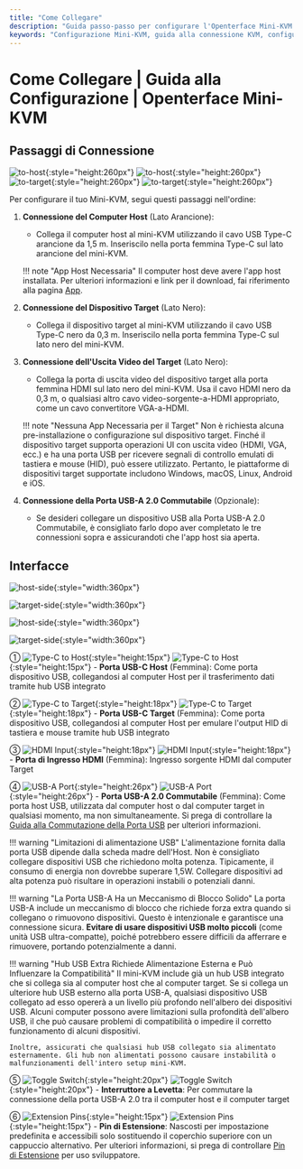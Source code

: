 ```yaml
---
title: "Come Collegare"
description: "Guida passo-passo per configurare l'Openterface Mini-KVM. Scopri come collegare il tuo computer host e il dispositivo target con istruzioni dettagliate per connessioni USB-C, HDMI e periferiche. Include descrizioni delle interfacce e importanti suggerimenti di configurazione."
keywords: "Configurazione Mini-KVM, guida alla connessione KVM, configurazione USB-C KVM, connessione HDMI KVM, guida all'installazione KVM, configurazione periferiche computer, connessione dispositivo USB, guida interfaccia KVM, configurazione computer senza testa, configurazione KVM"
---
```


# **Come Collegare** | Guida alla Configurazione | Openterface Mini-KVM

## Passaggi di Connessione

![to-host](https://assets.openterface.com/images/product/to-host.svg#only-light){:style="height:260px"} ![to-host](https://assets.openterface.com/images/product/to-host_1.svg#only-dark){:style="height:260px"}
![to-target](https://assets.openterface.com/images/product/to-target.svg#only-light){:style="height:260px"} ![to-target](https://assets.openterface.com/images/product/to-target_1.svg#only-dark){:style="height:260px"}

Per configurare il tuo Mini-KVM, segui questi passaggi nell'ordine:

1. **Connessione del Computer Host** (Lato Arancione):
    - Collega il computer host al mini-KVM utilizzando il cavo USB Type-C arancione da 1,5 m. Inseriscilo nella porta femmina Type-C sul lato arancione del mini-KVM.

    !!! note "App Host Necessaria"
        Il computer host deve avere l'app host installata. Per ulteriori informazioni e link per il download, fai riferimento alla pagina [App](/app).

2. **Connessione del Dispositivo Target** (Lato Nero):
    - Collega il dispositivo target al mini-KVM utilizzando il cavo USB Type-C nero da 0,3 m. Inseriscilo nella porta femmina Type-C sul lato nero del mini-KVM.

3. **Connessione dell'Uscita Video del Target** (Lato Nero):
    - Collega la porta di uscita video del dispositivo target alla porta femmina HDMI sul lato nero del mini-KVM. Usa il cavo HDMI nero da 0,3 m, o qualsiasi altro cavo video-sorgente-a-HDMI appropriato, come un cavo convertitore VGA-a-HDMI.

    !!! note "Nessuna App Necessaria per il Target"
        Non è richiesta alcuna pre-installazione o configurazione sul dispositivo target. Finché il dispositivo target supporta operazioni UI con uscita video (HDMI, VGA, ecc.) e ha una porta USB per ricevere segnali di controllo emulati di tastiera e mouse (HID), può essere utilizzato. Pertanto, le piattaforme di dispositivi target supportate includono Windows, macOS, Linux, Android e iOS.

4. **Connessione della Porta USB-A 2.0 Commutabile** (Opzionale):
    - Se desideri collegare un dispositivo USB alla Porta USB-A 2.0 Commutabile, è consigliato farlo dopo aver completato le tre connessioni sopra e assicurandoti che l'app host sia aperta.


## Interfacce

![host-side](https://assets.openterface.com/images/product/host-htc.svg#only-light){:style="width:360px"}

![target-side](https://assets.openterface.com/images/product/target-htc.svg#only-light){:style="width:360px"}

![host-side](https://assets.openterface.com/images/product/host-htc_1.svg#only-dark){:style="width:360px"}

![target-side](https://assets.openterface.com/images/product/target-htc_1.svg#only-dark){:style="width:360px"}

① ![Type-C to Host](/images/shell-icons/host.svg#only-light){:style="height:15px"} ![Type-C to Host](/images/shell-icons/host_1.svg#only-dark){:style="height:15px"} - **Porta USB-C Host** (Femmina): Come porta dispositivo USB, collegandosi al computer Host per il trasferimento dati tramite hub USB integrato

② ![Type-C to Target](/images/shell-icons/target.svg#only-light){:style="height:18px"} ![Type-C to Target](/images/shell-icons/target_1.svg#only-dark){:style="height:18px"} - **Porta USB-C Target** (Femmina): Come porta dispositivo USB, collegandosi al computer Host per emulare l'output HID di tastiera e mouse tramite hub USB integrato

③ ![HDMI Input](/images/shell-icons/input.svg#only-light){:style="height:18px"} ![HDMI Input](/images/shell-icons/input_1.svg#only-dark){:style="height:18px"} - **Porta di Ingresso HDMI** (Femmina): Ingresso sorgente HDMI dal computer Target

④ ![USB-A Port](/images/shell-icons/switchable-usb.svg#only-light){:style="height:26px"} ![USB-A Port](/images/shell-icons/switchable-usb_1.svg#only-dark){:style="height:26px"} - **Porta USB-A 2.0 Commutabile** (Femmina): Come porta host USB, utilizzata dal computer host o dal computer target in qualsiasi momento, ma non simultaneamente. Si prega di controllare la [Guida alla Commutazione della Porta USB](../usb-switch) per ulteriori informazioni.

!!! warning "Limitazioni di alimentazione USB"
    L'alimentazione fornita dalla porta USB dipende dalla scheda madre dell'Host. Non è consigliato collegare dispositivi USB che richiedono molta potenza. Tipicamente, il consumo di energia non dovrebbe superare 1,5W. Collegare dispositivi ad alta potenza può risultare in operazioni instabili o potenziali danni.

!!! warning "La Porta USB-A Ha un Meccanismo di Blocco Solido"
    La porta USB-A include un meccanismo di blocco che richiede forza extra quando si collegano o rimuovono dispositivi. Questo è intenzionale e garantisce una connessione sicura. **Evitare di usare dispositivi USB molto piccoli** (come unità USB ultra-compatte), poiché potrebbero essere difficili da afferrare e rimuovere, portando potenzialmente a danni.

!!! warning "Hub USB Extra Richiede Alimentazione Esterna e Può Influenzare la Compatibilità"
    Il mini-KVM include già un hub USB integrato che si collega sia al computer host che al computer target. Se si collega un ulteriore hub USB esterno alla porta USB-A, qualsiasi dispositivo USB collegato ad esso opererà a un livello più profondo nell'albero dei dispositivi USB. Alcuni computer possono avere limitazioni sulla profondità dell'albero USB, il che può causare problemi di compatibilità o impedire il corretto funzionamento di alcuni dispositivi.

    Inoltre, assicurati che qualsiasi hub USB collegato sia alimentato esternamente. Gli hub non alimentati possono causare instabilità o malfunzionamenti dell'intero setup mini-KVM.

⑤ ![Toggle Switch](/images/shell-icons/toggle-h-t.svg#only-light){:style="height:20px"} ![Toggle Switch](/images/shell-icons/toggle-h-t_1.svg#only-dark){:style="height:20px"} - **Interruttore a Levetta**: Per commutare la connessione della porta USB-A 2.0 tra il computer host e il computer target

⑥ ![Extension Pins](/images/shell-icons/pins.svg#only-light){:style="height:15px"} ![Extension Pins](/images/shell-icons/pins_1.svg#only-dark){:style="height:15px"} - **Pin di Estensione**: Nascosti per impostazione predefinita e accessibili solo sostituendo il coperchio superiore con un cappuccio alternativo. Per ulteriori informazioni, si prega di controllare [Pin di Estensione](../extension-pins) per uso sviluppatore.